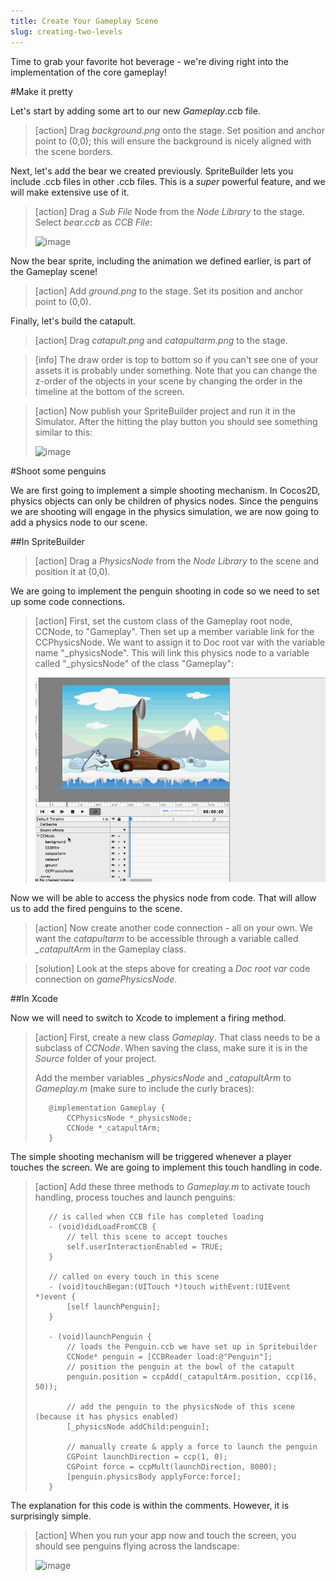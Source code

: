 ```yaml
---
title: Create Your Gameplay Scene
slug: creating-two-levels
---
```


Time to grab your favorite hot beverage - we're diving right into the implementation of the core gameplay!

#Make it pretty

Let's start by adding some art to our new *Gameplay*.ccb file.

> [action]
> Drag *background.png* onto the stage. Set position and anchor point to (0,0); this will ensure the background is nicely aligned with the scene borders.

Next, let's add the bear we created previously. SpriteBuilder lets you include .ccb files in other .ccb files. This is a *super* powerful feature, and we will make extensive use of it.

> [action]
> Drag a *Sub File* Node from the *Node Library* to the stage. Select *bear.ccb* as *CCB File*:
>
> ![image](https://s3.amazonaws.com/mgwu-misc/Spritebuilder+Tutorial/Spritebuilder_SubCCBFile.png)

Now the bear sprite, including the animation we defined earlier, is part of the Gameplay scene!

> [action]
> Add *ground.png* to the stage. Set its position and anchor point to (0,0).

Finally, let's build the catapult.

> [action]
> Drag *catapult.png* and *catapultarm.png* to the stage.

<!-- Make School -->

> [info]
> The draw order is top to bottom so if you can't see one of your assets it is probably under something. Note that you can change the z-order of the objects in your scene by changing the order in the timeline at the bottom of the screen.

<!-- Make School -->

> [action]
> Now publish your SpriteBuilder project and run it in the Simulator. After the hitting the play button you should see something similar to this:
>
> ![image](https://s3.amazonaws.com/mgwu-misc/Spritebuilder+Tutorial/Gameplay1.gif)

#Shoot some penguins

We are first going to implement a simple shooting mechanism. In Cocos2D, physics objects can only be children of physics nodes. Since the penguins we are shooting will engage in the physics simulation, we are now going to add a physics node to our scene.

##In SpriteBuilder

> [action]
> Drag a *PhysicsNode* from the *Node Library* to the scene and position it at (0,0).

We are going to implement the penguin shooting in code so we need to set up some code connections.

> [action]
> First, set the custom class of the Gameplay root node, CCNode, to "Gameplay". Then set up a member variable link for the CCPhysicsNode. We want to assign it to Doc root var with the variable name "_physicsNode". This will link this physics node to a variable called "_physicsNode" of the class "Gameplay":
>
> ![image](codeConnections.gif)

Now we will be able to access the physics node from code. That will allow us to add the fired penguins to the scene.

> [action]
> Now create another code connection - all on your own. We want the *catapultarm* to be accessible through a variable called *_catapultArm* in the Gameplay class.

<!-- Make School -->

> [solution]
> Look at the steps above for creating a *Doc root var* code connection on *gamePhysicsNode*.

##In Xcode

Now we will need to switch to Xcode to implement a firing method.

> [action]
> First, create a new class *Gameplay*. That class needs to be a subclass of *CCNode*. When saving the class, make sure it is in the *Source* folder of your project.
>
> Add the member variables *_physicsNode* and *_catapultArm* to *Gameplay.m* (make sure to include the curly braces):
>
>        @implementation Gameplay {
>            CCPhysicsNode *_physicsNode;
>            CCNode *_catapultArm;
>        }

The simple shooting mechanism will be triggered whenever a player touches the screen. We are going to implement this touch handling in code.

> [action]
> Add these three methods to *Gameplay.m* to activate touch handling, process touches and launch penguins:
>
>        // is called when CCB file has completed loading
>        - (void)didLoadFromCCB {
>            // tell this scene to accept touches
>            self.userInteractionEnabled = TRUE;
>        }
>        
>        // called on every touch in this scene
>        - (void)touchBegan:(UITouch *)touch withEvent:(UIEvent *)event {
>            [self launchPenguin];
>        }
>        
>        - (void)launchPenguin {
>            // loads the Penguin.ccb we have set up in Spritebuilder
>            CCNode* penguin = [CCBReader load:@"Penguin"];
>            // position the penguin at the bowl of the catapult
>            penguin.position = ccpAdd(_catapultArm.position, ccp(16, 50));
>        
>            // add the penguin to the physicsNode of this scene (because it has physics enabled)
>            [_physicsNode addChild:penguin];
>        
>            // manually create & apply a force to launch the penguin
>            CGPoint launchDirection = ccp(1, 0);
>            CGPoint force = ccpMult(launchDirection, 8000);
>            [penguin.physicsBody applyForce:force];
>        }

The explanation for this code is within the comments. However, it is surprisingly simple.

> [action]
> When you run your app now and touch the screen, you should see penguins flying across the landscape:
>
> ![image](https://s3.amazonaws.com/mgwu-misc/Spritebuilder+Tutorial/FiringPenguins.gif)

